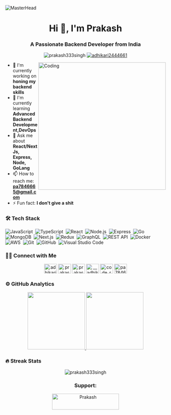 ![MasterHead](https://www.mywebworld.in/wp-content/uploads/2018/05/web-design-kerala.gif)

<h1 align="center">Hi 👋, I'm Prakash</h1>
<h3 align="center">A Passionate Backend Developer from India</h3>

<p align="center">
  <img src="https://komarev.com/ghpvc/?username=prakash333singh&label=Profile%20views&color=0e75b6&style=flat" alt="prakash333singh" />
  <a href="https://twitter.com/adhikari2444661" target="blank"><img src="https://img.shields.io/twitter/follow/adhikari2444661?logo=twitter&style=for-the-badge" alt="adhikari2444661" /></a>
</p>

<img align="right" alt="Coding" width="400" src="https://media.tenor.com/rePDfDWO3XoAAAAd/hacking.gif">

- 🔭 I'm currently working on **honing my backend skills**
- 🌱 I'm currently learning **Advanced Backend Development,DevOps**
- 💬 Ask me about **React/NextJs, Express, Node, GoLang**
- 📫 How to reach me: **pa7846665@gmail.com**
- ⚡ Fun fact: **I don't give a shit**

### 🛠 Tech Stack

![JavaScript](https://img.shields.io/badge/-JavaScript-05122A?style=flat&logo=javascript)&nbsp;
![TypeScript](https://img.shields.io/badge/-TypeScript-05122A?style=flat&logo=typescript&logoColor=007ACC)&nbsp;
![React](https://img.shields.io/badge/-React-05122A?style=flat&logo=react)&nbsp;
![Node.js](https://img.shields.io/badge/-Node.js-05122A?style=flat&logo=node.js)&nbsp;
![Express](https://img.shields.io/badge/-Express-05122A?style=flat&logo=express)&nbsp;
![Go](https://img.shields.io/badge/-Go-05122A?style=flat&logo=go)&nbsp;
![MongoDB](https://img.shields.io/badge/-MongoDB-05122A?style=flat&logo=mongodb)&nbsp;
![Next.js](https://img.shields.io/badge/-Next.js-05122A?style=flat&logo=next.js)&nbsp;
![Redux](https://img.shields.io/badge/-Redux-05122A?style=flat&logo=redux&logoColor=764ABC)&nbsp;
![GraphQL](https://img.shields.io/badge/-GraphQL-05122A?style=flat&logo=graphql&logoColor=E10098)&nbsp;
![REST API](https://img.shields.io/badge/-REST%20API-05122A?style=flat&logo=fastapi)&nbsp;
![Docker](https://img.shields.io/badge/-Docker-05122A?style=flat&logo=docker)&nbsp;
![AWS](https://img.shields.io/badge/-AWS-05122A?style=flat&logo=amazon-aws)&nbsp;
![Git](https://img.shields.io/badge/-Git-05122A?style=flat&logo=git)&nbsp;
![GitHub](https://img.shields.io/badge/-GitHub-05122A?style=flat&logo=github)&nbsp;
![Visual Studio Code](https://img.shields.io/badge/-Visual%20Studio%20Code-05122A?style=flat&logo=visual-studio-code&logoColor=007ACC)&nbsp;


### 🤝🏻 Connect with Me

<p align="center">
<a href="https://twitter.com/adhikari2444661" target="blank"><img align="center" src="https://raw.githubusercontent.com/rahuldkjain/github-profile-readme-generator/master/src/images/icons/Social/twitter.svg" alt="adhikari2444661" height="30" width="40" /></a>
<a href="https://www.linkedin.com/in/prakash-singh%E2%9A%9B%EF%B8%8F-954304220" target="blank"><img align="center" src="https://raw.githubusercontent.com/rahuldkjain/github-profile-readme-generator/master/src/images/icons/Social/linked-in-alt.svg" alt="prakash singh" height="30" width="40" /></a>
<a href="https://fb.com/prakash adhikari" target="blank"><img align="center" src="https://raw.githubusercontent.com/rahuldkjain/github-profile-readme-generator/master/src/images/icons/Social/facebook.svg" alt="prakash adhikari" height="30" width="40" /></a>
<a href="https://instagram.com/__adhikari__" target="blank"><img align="center" src="https://raw.githubusercontent.com/rahuldkjain/github-profile-readme-generator/master/src/images/icons/Social/instagram.svg" alt="__adhikari__" height="30" width="40" /></a>
<a href="https://www.codechef.com/users/code_runner45" target="blank"><img align="center" src="https://cdn.jsdelivr.net/npm/simple-icons@3.1.0/icons/codechef.svg" alt="code_runner45" height="30" width="40" /></a>
<a href="https://www.leetcode.com/pa7846665" target="blank"><img align="center" src="https://raw.githubusercontent.com/rahuldkjain/github-profile-readme-generator/master/src/images/icons/Social/leet-code.svg" alt="pa7846665" height="30" width="40" /></a>
</p>

### ⚙️ GitHub Analytics

<p align="center">
<a href="https://github.com/prakash333singh">
  <img height="180em" src="https://github-readme-stats-eight-theta.vercel.app/api?username=prakash333singh&show_icons=true&theme=algolia&include_all_commits=true&count_private=true"/>
  <img height="180em" src="https://github-readme-stats-eight-theta.vercel.app/api/top-langs/?username=prakash333singh&layout=compact&langs_count=8&theme=algolia"/>
</a>
</p>

### 🔥 Streak Stats
<p align="center"><img src="https://github-readme-streak-stats.herokuapp.com/?user=prakash333singh&theme=algolia" alt="prakash333singh" /></p>

<h3 align="center">Support:</h3>
<p align="center"><a href="https://www.buymeacoffee.com/Prakash"> <img src="https://cdn.buymeacoffee.com/buttons/v2/default-yellow.png" height="50" width="210" alt="Prakash" /></a></p><br><br>
